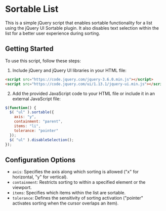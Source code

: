 # Sortable List

This is a simple jQuery script that enables sortable functionality for a list using the jQuery UI Sortable plugin. It also disables text selection within the list for a better user experience during sorting.

## Getting Started

To use this script, follow these steps:

1. Include jQuery and jQuery UI libraries in your HTML file:

```html
<script src="https://code.jquery.com/jquery-3.6.0.min.js"></script>
<script src="https://code.jquery.com/ui/1.13.1/jquery-ui.min.js"></script>
```

2. Add the provided JavaScript code to your HTML file or include it in an external JavaScript file:

``` javascript
$(function() {
  $( "ul" ).sortable({ 
    axis: "y",
    containment: "parent",
    items: "li",
    tolerance: "pointer"
  });
  $( "ul" ).disableSelection();
});
```

## Configuration Options

- `axis`: Specifies the axis along which sorting is allowed ("x" for horizontal, "y" for vertical).
- `containment`: Restricts sorting to within a specified element or the viewport.
- `items`: Specifies which items within the list are sortable.
- `tolerance`: Defines the sensitivity of sorting activation ("pointer" activates sorting when the cursor overlaps an item).

